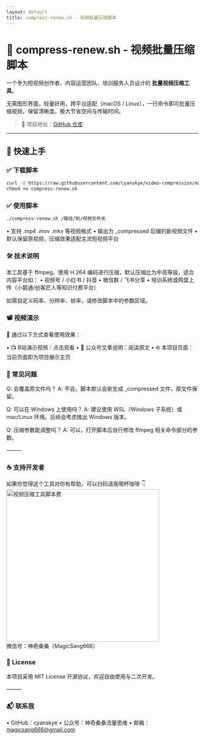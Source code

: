 ```yaml
---
layout: default
title: compress-renew.sh - 视频批量压缩脚本
---
```


# 🎥 compress-renew.sh - 视频批量压缩脚本

一个专为短视频创作者、内容运营团队、培训服务人员设计的 **批量视频压缩工具**。

无需图形界面，轻量好用，跨平台适配（macOS / Linux），一行命令即可批量压缩视频，保留清晰度，极大节省空间与传输时间。

> 📌 项目地址：[GitHub 仓库](https://github.com/cyanskye/video-compression)

---

## 🚀 快速上手

### ✅ 下载脚本

```bash
curl -O https://raw.githubusercontent.com/cyanskye/video-compression/main/compress-renew.sh
chmod +x compress-renew.sh
```

### ✅ 使用脚本
```bash
./compress-renew.sh /路径/到/视频文件夹
```

•	支持 .mp4 .mov .mkv 等视频格式
•	输出为 _compressed 后缀的新视频文件
•	默认保留原视频，压缩效果适配主流短视频平台

### 🛠️ 技术说明
本工具基于 ffmpeg，使用 H.264 编码进行压缩，默认压缩比为中高等级，适合内容平台如：
•	视频号 / 小红书 / 抖音
•	微信群 / 飞书分享
•	培训系统或网盘上传（小鹅通/创客匠人等知识付费平台）

如需自定义码率、分辨率、帧率，请修改脚本中的参数区域。

### 📽️ 视频演示

🧪 通过以下方式查看使用效果：

•	📺 B站演示视频：点击观看
•	🧾 公众号文章说明：阅读原文
•	🌐 本项目页面：当前页面即为项目展示主页

### 💬 常见问题

Q: 会覆盖原文件吗？
A: 不会。脚本默认会新生成 _compressed 文件，原文件保留。

Q: 可以在 Windows 上使用吗？
A: 建议使用 WSL（Windows 子系统）或 mac/Linux 环境。后续会考虑推出 Windows 版本。

Q: 压缩参数能调整吗？
A: 可以，打开脚本后自行修改 ffmpeg 相关命令部分的参数。

⸻

### ☕ 支持开发者

如果你觉得这个工具对你有帮助，可以扫码请我喝杯咖啡 👇
<br/>
<img src="https://github.com/user-attachments/assets/c2e30e34-aa4e-442f-b8b5-85054804fac2" alt="视频压缩工具脚本费" width="400"/>
<br/>
微信号：神奇桑桑（MagicSang666）

### 📄 License
本项目采用 MIT License 开源协议，欢迎自由使用与二次开发。

⸻
### 📬 联系我
•	GitHub：cyanskye
•	公众号：神奇桑桑流量思维
•	邮箱：magicsang666@gmail.com
